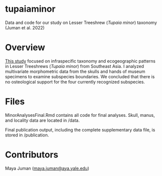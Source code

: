 # tupaiaminor
Data and code for our study on Lesser Treeshrew (*Tupaia minor*) taxonomy (Juman et al. 2022)

# Overview
<a href="https://doi.org/10.1093/jmammal/gyac080" target="_blank">This study</a> focused on infraspecific taxonomy and ecogeographic patterns in Lesser Treeshrews (*Tupaia minor*) from Southeast Asia. I analyzed multivariate morphometric data from the skulls and hands of museum specimens to examine subspecies boundaries. We concluded that there is no osteological support for the four currently recognized subspecies.

# Files
MinorAnalysesFinal.Rmd contains all code for final analyses. Skull, manus, and locality data are located in /data.

Final publication output, including the complete supplementary data file, is stored in /publication.

# Contributors
Maya Juman (maya.juman@aya.yale.edu)
